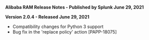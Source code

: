 **Alibaba RAM Release Notes - Published by Splunk June 29, 2021**


**Version 2.0.4 - Released June 29, 2021**

* Compatibility changes for Python 3 support
* Bug fix in the 'replace policy' action [PAPP-18075]
